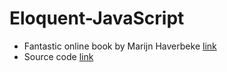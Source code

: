 # Eloquent-JavaScript

* Fantastic online book by Marijn Haverbeke [link](https://eloquentjavascript.net/)
* Source code [link](https://eloquentjavascript.net/code/)
